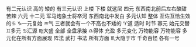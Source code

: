 有二元认识 高的 矮的
有三元认识 上楼 下楼 就这层
四元 东西南北前后左右酸甜苦辣
六元 十二元 军马炮象士将卒河 东西南北中发白
多元认知 整体 互佐互恰生效的♋︎
♑︎一元复始 ♒︎气 三者就会有一个不高也不矮的
♈︎道 适时 时节 寡元 始元交替
♊︎多元 ♋︎汇源
♍︎大盛 全部 全盘承接
♎︎得体 充盈 多元变化 万物能容 万物能容
多元化在所有方面展现 阵法 武打 书法 所有方面
♏︎大隐于市 千奇百怪 各有一号
